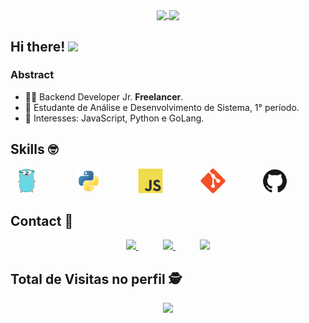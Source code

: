<p align="center">
  <a href="https://github.com/anuraghazra/github-readme-stats">
    <img
      align="center"
      height="165"
      src="https://github-readme-stats.vercel.app/api?username=alexandresantosal91&theme=chartreuse-dark&show_icons=true"
    />
  </a>
  <a href="https://github.com/anuraghazra/github-readme-stats">
    <img
      align="center"
      src="https://github-readme-stats.vercel.app/api/top-langs/?username=AlexandreSantosAL91&layout=compact&langs_count=16&theme=chartreuse-dark"
    />
  </a>
</p>

## Hi there! <img src="https://raw.githubusercontent.com/iampavangandhi/iampavangandhi/master/gifs/Hi.gif" width="30px"></h2>

### Abstract

- 👨‍💻 Backend Developer Jr. **Freelancer**.
- 🌱 Estudante de Análise e Desenvolvimento de Sistema, 1° período.
- 💙 Interesses: JavaScript, Python e GoLang.

## Skills :nerd_face:
<p align="center">
    <img height="40" src="https://raw.githubusercontent.com/devicons/devicon/master/icons/go/go-original.svg">
    &nbsp;&nbsp;&nbsp;&nbsp;&nbsp;&nbsp;&nbsp;&nbsp;&nbsp;&nbsp;&nbsp;&nbsp;&nbsp;
  <img height="40" src="https://raw.githubusercontent.com/devicons/devicon/master/icons/python/python-original.svg">
    &nbsp;&nbsp;&nbsp;&nbsp;&nbsp;&nbsp;&nbsp;&nbsp;&nbsp;&nbsp;&nbsp;&nbsp;&nbsp;
    <img height="40" src="https://raw.githubusercontent.com/devicons/devicon/master/icons/javascript/javascript-original.svg">
    &nbsp;&nbsp;&nbsp;&nbsp;&nbsp;&nbsp;&nbsp;&nbsp;&nbsp;&nbsp;&nbsp;&nbsp;&nbsp;
    <img height="40" src="https://raw.githubusercontent.com/devicons/devicon/master/icons/git/git-original.svg">
    &nbsp;&nbsp;&nbsp;&nbsp;&nbsp;&nbsp;&nbsp;&nbsp;&nbsp;&nbsp;&nbsp;&nbsp;&nbsp;
    <img height="40" src="https://raw.githubusercontent.com/devicons/devicon/master/icons/github/github-original.svg">
    &nbsp;&nbsp;&nbsp;&nbsp;&nbsp;&nbsp;&nbsp;&nbsp;&nbsp;&nbsp;&nbsp;&nbsp;&nbsp;
   
</p>

## Contact :iphone:

<p align="center">
    <a href="https://github.com/AlexandreSantosAL91">
        <img  src="https://img.shields.io/badge/github-%23100000.svg?&style=for-the-badge&logo=github&logoColor=white&link=mailto:https://github.com/AlexandreSantosAL91">
    </a>
    &nbsp;&nbsp;&nbsp;&nbsp;&nbsp;&nbsp;&nbsp;&nbsp;&nbsp;
    <a href="mailto:alexandresantos_al@hotmail.com">
        <img src="https://img.shields.io/badge/hotmail-D14836?&style=for-the-badge&logo=hotmail&logoColor=white&link=mailto:alexandresantos_al@hotmail.com">
    </a>
    &nbsp;&nbsp;&nbsp;&nbsp;&nbsp;&nbsp;&nbsp;&nbsp;&nbsp;
    <a href="https://www.linkedin.com/in/alexandresantosal">
        <img src="https://img.shields.io/badge/linkedin-%230077B5.svg?&style=for-the-badge&logo=linkedin&logoColor=white&link=mailto:https://www.linkedin.com/in/alexandresantosal/">
    </a>
</p>

<p align="center"> 

 ## Total de Visitas no perfil :detective: <br>
 <p align="center"> 
   <img alingn="center" src="https://profile-counter.glitch.me/AlexandreSantosAL91/count.svg" />
 </p>

</p>
